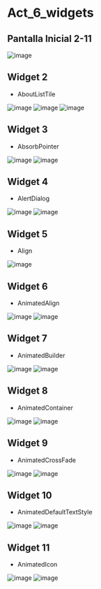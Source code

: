 # Act_6_widgets
## Pantalla Inicial 2-11

![image](https://github.com/user-attachments/assets/86841d46-1be7-43be-affe-f15222bf3005)

## Widget 2
- AboutListTile

![image](https://github.com/user-attachments/assets/b8bb073a-bbe7-48cc-95d4-cc32cf072915)
![image](https://github.com/user-attachments/assets/e85ee251-188e-4128-bd6b-e795bd030aea)
![image](https://github.com/user-attachments/assets/e3b9baaf-0fd0-467c-b15d-e14ac101048a)


## Widget 3
- AbsorbPointer

![image](https://github.com/user-attachments/assets/0ddb8acf-0438-4fc9-ad40-38c97400793a)
![image](https://github.com/user-attachments/assets/363008fa-3310-4cf3-9d93-cc1ab18bf476)

## Widget 4
- AlertDialog

![image](https://github.com/user-attachments/assets/573d2fa1-b5d6-41f5-82df-b2eedc236f4d)
![image](https://github.com/user-attachments/assets/58710009-6357-45f7-923f-54ab7b0ae7cd)

## Widget 5
- Align

![image](https://github.com/user-attachments/assets/b299c361-bbe8-4357-b06b-1f067ae32336)

## Widget 6 
- AnimatedAlign

![image](https://github.com/user-attachments/assets/e0efa12a-e4f7-49ba-a445-1b7a4be618fb)
![image](https://github.com/user-attachments/assets/fe0909a7-c6ac-45f5-ae4d-6d0d4c936467)

## Widget 7
- AnimatedBuilder
  
![image](https://github.com/user-attachments/assets/c9006aa9-83ae-4f80-8970-e29e7b307243)
![image](https://github.com/user-attachments/assets/7a854499-28b3-4673-bddc-f8ddd9096bc5)

## Widget 8
- AnimatedContainer

![image](https://github.com/user-attachments/assets/9c8ef689-8db1-4cfc-b360-a0c19a516f99)
![image](https://github.com/user-attachments/assets/c1b71654-c52a-44ed-9446-03a9d011b8b9)

## Widget 9
- AnimatedCrossFade

![image](https://github.com/user-attachments/assets/4d9ae250-5253-4793-9280-bc2a5b124f16)
![image](https://github.com/user-attachments/assets/d0a56d29-fc6d-4a7b-8b52-efb1e23635ea)

## Widget 10
- AnimatedDefaultTextStyle
  
![image](https://github.com/user-attachments/assets/79368107-567b-4268-97b2-c224bcfc69fb)
![image](https://github.com/user-attachments/assets/b1b2ce07-0bb5-4eb0-8fe6-8ed68b079df7)

## Widget 11
- AnimatedIcon

![image](https://github.com/user-attachments/assets/5c03f9e9-16b7-4890-8c56-335f06103f02)
![image](https://github.com/user-attachments/assets/86bd772a-9e8c-4c94-a339-11281cac09ec)













